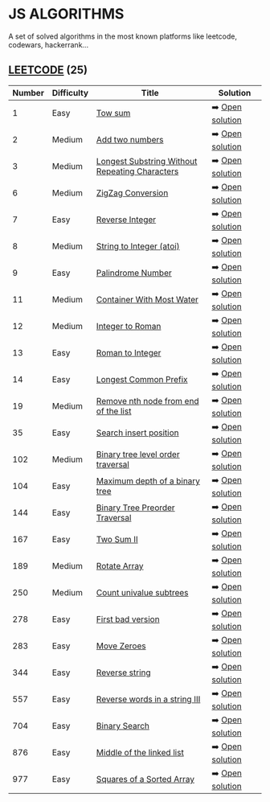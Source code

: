 # JS ALGORITHMS
A set of solved algorithms in the most known platforms like leetcode, codewars, hackerrank... 

## [LEETCODE](https://leetcode.com/) (25)

| Number      | Difficulty  |    Title   | Solution |
| ----------- | ----------- | ---------- | -------- |
| 1           | Easy        | [Tow sum](https://leetcode.com/problems/two-sum/) | ➡️ [Open solution](https://github.com/puntope/js-algorithms/blob/main/leetcode/1-two-sum.js) 
| 2           | Medium      | [Add two numbers](https://leetcode.com/problems/add-two-numbers/) | ➡️ [Open solution](https://github.com/puntope/js-algorithms/blob/main/leetcode/2-add-two-numbers.js) 
| 3           | Medium      | [Longest Substring Without Repeating Characters](https://leetcode.com/problems/longest-substring-without-repeating-characters/) | ➡️ [Open solution](https://github.com/puntope/js-algorithms/blob/main/leetcode/3-longest-substring-without-repeating-character.js) 
| 6           | Medium      | [ZigZag Conversion](https://leetcode.com/problems/zigzag-conversion) | ➡️ [Open solution](https://github.com/puntope/js-algorithms/blob/main/leetcode/6-zigzag-conversion.js) 
| 7           | Easy      | [Reverse Integer](https://leetcode.com/problems/reverse-integer/) | ➡️ [Open solution](https://github.com/puntope/js-algorithms/blob/main/leetcode/7-reverse-integer.js) 
| 8           | Medium      | [String to Integer (atoi)](https://leetcode.com/problems/string-to-integer-atoi/) | ➡️ [Open solution](https://github.com/puntope/js-algorithms/blob/main/leetcode/8-string-to-integer-atoi.js) 
| 9           | Easy      | [Palindrome Number](https://leetcode.com/problems/palindrome-number/) | ➡️ [Open solution](https://github.com/puntope/js-algorithms/blob/main/leetcode/9-palindrome-number.js) 
| 11           | Medium      | [Container With Most Water](https://leetcode.com/problems/container-with-most-water/) | ➡️ [Open solution](https://github.com/puntope/js-algorithms/blob/main/leetcode/11-container-with-most-water.js) 
| 12           | Medium      | [Integer to Roman](https://leetcode.com/problems/integer-to-roman/) | ➡️ [Open solution](https://github.com/puntope/js-algorithms/blob/main/leetcode/12-integer-to-roman.js) 
| 13           | Easy      | [Roman to Integer](https://leetcode.com/problems/roman-to-integer/) | ➡️ [Open solution](https://github.com/puntope/js-algorithms/blob/main/leetcode/13-roman-to-integer.js) 
| 14           | Easy      | [Longest Common Prefix](https://leetcode.com/problems/longest-common-prefix/) | ➡️ [Open solution](https://github.com/puntope/js-algorithms/blob/main/leetcode/14-longest-common-prefix.js) 
| 19           | Medium      | [Remove nth node from end of the list](https://leetcode.com/problems/remove-nth-node-from-end-of-list/) | ➡️ [Open solution](https://github.com/puntope/js-algorithms/blob/main/leetcode/19-remove-nth-node-from-end-of-list.js) 
| 35           | Easy      | [Search insert position](https://leetcode.com/problems/search-insert-position/) | ➡️ [Open solution](https://github.com/puntope/js-algorithms/blob/main/leetcode/35-search-insert-position.js) 
| 102           | Medium      | [Binary tree level order traversal](https://leetcode.com/problems/binary-tree-level-order-traversal/) | ➡️ [Open solution](https://github.com/puntope/js-algorithms/blob/main/leetcode/102-binary-tree-level-order-traversal.js) 
| 104           | Easy      | [Maximum depth of a binary tree](https://leetcode.com/problems/maximum-depth-of-binary-tree/) | ➡️ [Open solution](https://github.com/puntope/js-algorithms/blob/main/leetcode/104-maximum-depth-of-binary-tree.js) 
| 144           | Easy      | [ Binary Tree Preorder Traversal](https://leetcode.com/problems/binary-tree-preorder-traversal/) | ➡️ [Open solution](https://github.com/puntope/js-algorithms/blob/main/leetcode/144-binary-tree-preorder-traversal.js)
| 167           | Easy      | [Two Sum II](https://leetcode.com/problems/two-sum-ii-input-array-is-sorted/) | ➡️ [Open solution](https://github.com/puntope/js-algorithms/blob/main/leetcode/167-two-sum-ii-input-array-is-sorted.js)
| 189           | Medium      | [Rotate Array](https://leetcode.com/problems/rotate-array/) | ➡️ [Open solution](https://github.com/puntope/js-algorithms/blob/main/leetcode/189-rotate-array.js)
| 250           | Medium      | [Count univalue subtrees](https://leetcode.com/problems/count-univalue-subtrees/) | ➡️ [Open solution](https://github.com/puntope/js-algorithms/blob/main/leetcode/250-count-univalue-subtrees.js)
| 278           | Easy      | [First bad version](https://leetcode.com/problems/first-bad-version/) | ➡️ [Open solution](https://github.com/puntope/js-algorithms/blob/main/leetcode/278-first-bad-version.js) 
| 283           | Easy      | [Move Zeroes](https://leetcode.com/problems/move-zeroes/) | ➡️ [Open solution](https://github.com/puntope/js-algorithms/blob/main/leetcode/283-move-zeroes.js) 
| 344           | Easy      | [Reverse string](https://leetcode.com/problems/reverse-string/) | ➡️ [Open solution](https://github.com/puntope/js-algorithms/blob/main/leetcode/344-reverse-string.js) 
| 557           | Easy      | [Reverse words in a string III](https://leetcode.com/problems/reverse-words-in-a-string-iii/) | ➡️ [Open solution](https://github.com/puntope/js-algorithms/blob/main/leetcode/557-reverse-words-in-a-string-iii.js) 
| 704           | Easy      | [Binary Search](https://leetcode.com/problems/binary-search/) | ➡️ [Open solution](https://github.com/puntope/js-algorithms/blob/main/leetcode/704-binary-search.js) 
| 876           | Easy      | [Middle of the linked list](https://leetcode.com/problems/middle-of-the-linked-list/) | ➡️ [Open solution](https://github.com/puntope/js-algorithms/blob/main/leetcode/876-middle-of-the-linked-list.js) 
| 977           | Easy      | [Squares of a Sorted Array](https://leetcode.com/problems/squares-of-a-sorted-array/) | ➡️ [Open solution](https://github.com/puntope/js-algorithms/blob/main/leetcode/977-squares-of-a-sorted-array.js)


